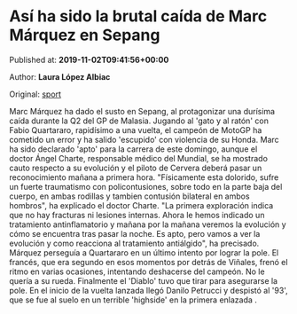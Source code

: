
# Así ha sido la brutal caída de Marc Márquez en Sepang

Published at: **2019-11-02T09:41:56+00:00**

Author: **Laura López Albiac**

Original: [sport](https://www.sport.es/es/noticias/motor/moto-gp/marc-marquez-asi-ha-sido-brutal-caida-sepang-pole-quartararo-moto-gp-7711181)

Marc Márquez ha dado el susto en Sepang, al protagonizar una durísima caída durante la Q2 del GP de Malasia. Jugando al 'gato y al ratón' con Fabio Quartararo, rapidísimo a una vuelta, el campeón de MotoGP ha cometido un error y ha salido 'escupido' con violencia de su Honda. Marc ha sido declarado 'apto' para la carrera de este domingo, aunque el doctor Ángel Charte, responsable médico del Mundial, se ha mostrado cauto respecto a su evolución y el piloto de Cervera deberá pasar un reconocimiento mañana a primera hora.
"Físicamente esta dolorido, sufre un fuerte traumatismo con policontusiones, sobre todo en la parte baja del cuerpo, en ambas rodillas y tambien contusión bilateral en ambos hombros", ha explicado el doctor Charte. "La primera exploración indica que no hay fracturas ni lesiones internas. Ahora le hemos indicado un tratamiento antinflamatorio y mañana por la mañana veremos la evolución y cómo se encuentra tras pasar la noche. Es apto, pero vamos a ver la evolución y como reacciona al tratamiento antiálgido", ha precisado.
Márquez perseguía a Quartararo en un último intento por lograr la pole. El francés, que era segundo en esos momentos por detrás de Viñales, frenó el ritmo en varias ocasiones, intentando deshacerse del campeón. No le quería a su rueda. Finalmente el 'Diablo' tuvo que tirar para asegurarse la pole. En el inicio de la vuelta lanzada llegó Danilo Petrucci y despistó al '93', que se fue al suelo en un terrible 'highside' en la primera enlazada .
